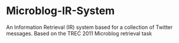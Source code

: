 # Microblog-IR-System
An Information Retrieval (IR) system based for a collection of Twitter messages. Based on the TREC 2011 Microblog retrieval task
